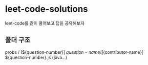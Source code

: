 # leet-code-solutions
leet-code를 같이 풀어보고 답을 공유해보자


## 폴더 구조
probs / [${question-number}] ${question-name} / [${contributor-name}] ${question-number}.js (java...)
